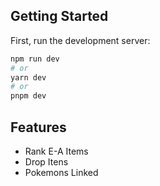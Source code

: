 ## Getting Started

First, run the development server:

```bash
npm run dev
# or
yarn dev
# or
pnpm dev
```

## Features
- Rank E-A Items
- Drop Itens
- Pokemons Linked
